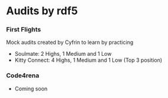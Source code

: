 # Audits by rdf5
### First Flights
Mock audits created by Cyfrin to learn by practicing 

- Soulmate: 2 Highs, 1 Medium and 1 Low 
- Kitty Connect: 4 Highs, 1 Medium and 1 Low (Top 3 position)

### Code4rena

- Coming soon
